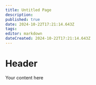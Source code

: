 ```yaml
---
title: Untitled Page
description: 
published: true
date: 2024-10-22T17:21:14.643Z
tags: 
editor: markdown
dateCreated: 2024-10-22T17:21:14.643Z
---
```


# Header
Your content here